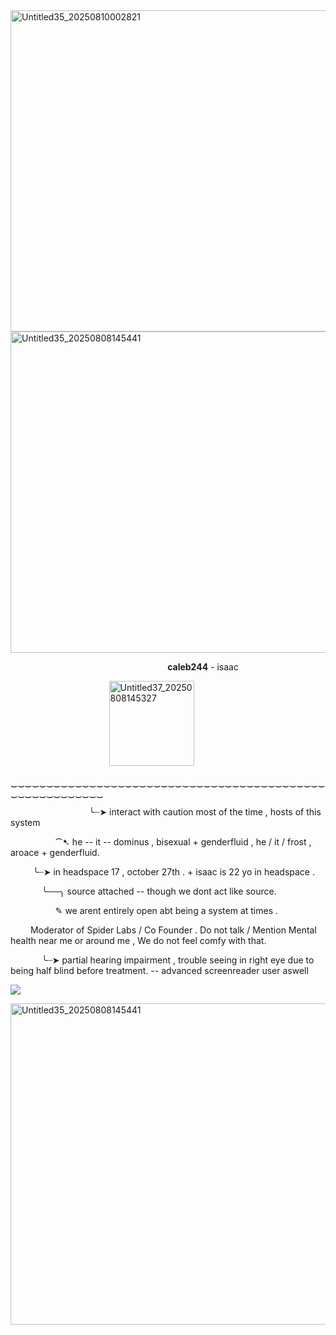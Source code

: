 <img width="1200" height="514" alt="Untitled35_20250810002821" src="https://github.com/user-attachments/assets/56de97e4-b654-4be0-8654-d32aadf0ebac" />

<img width="900" height="514" alt="Untitled35_20250808145441" src="https://github.com/user-attachments/assets/61223711-019b-40d4-8379-3ee1ad69c9fd" />

 &emsp; &emsp; &emsp; &emsp; &emsp; &emsp; &emsp; &emsp; &emsp; &emsp; &emsp; &emsp; &emsp; &emsp; **caleb244** - isaac

  &emsp; &emsp; &emsp; &emsp; &emsp; &emsp; &emsp; &emsp; &emsp;<img width="136" height="136" alt="Untitled37_20250808145327" src="https://github.com/user-attachments/assets/9fb31da7-e161-412e-a080-a5b22a16d2d0" />



  ‿‿‿‿‿‿‿‿‿‿‿‿‿‿‿‿‿‿‿‿‿‿‿‿‿‿‿‿‿‿‿‿‿‿‿‿‿‿‿‿‿‿‿‿‿‿‿‿‿‿‿‿‿‿‿‿‿


  &emsp; &emsp; &emsp; &emsp; &emsp; &emsp; &emsp; ╰┈➤ interact with caution most of the time , hosts of this system

   &emsp; &emsp; &emsp; &emsp; ⁀➷ he -- it -- dominus , bisexual + genderfluid , he / it / frost , aroace + genderfluid.

 &emsp;  &emsp; ╰┈➤ in headspace 17 , october 27th . + isaac is 22 yo in headspace .
 
  &emsp; &emsp; &emsp;╰──╮ source attached -- though we dont act like source.

   &emsp; &emsp; &emsp; &emsp; ✎ we arent entirely open abt being a system at times .

&emsp;&emsp; Moderator of Spider Labs / Co Founder . Do not talk / Mention Mental health near me or around me , We do not feel comfy with that.

&emsp;  &emsp; &emsp;╰┈➤ partial hearing impairment , trouble seeing in right eye due to being half blind before treatment. -- advanced screenreader user aswell

![](https://komarev.com/ghpvc/?username=ELLERN4TE&color=000000&label=catfished-users&style=for-the-badge)

<img width="900" height="514" alt="Untitled35_20250808145441" src="https://github.com/user-attachments/assets/fb4a9236-6349-454d-a3c5-c0292930b66f" />

